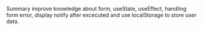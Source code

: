Summary improve knowledge about form, useState, useEffect, handling form error, display notify after excecuted and use localStorage to store user data.
